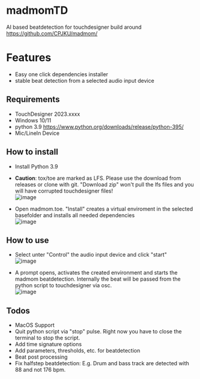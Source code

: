 # madmomTD
AI based beatdetection for touchdesigner build around https://github.com/CPJKU/madmom/

# Features
- Easy one click dependencies installer
- stable beat detection from a selected audio input device

## Requirements
- TouchDesigner 2023.xxxx
- Windows 10/11
- python 3.9  https://www.python.org/downloads/release/python-395/
- Mic/LineIn Device

## How to install
- Install Python 3.9

- **Caution**: tox/toe are marked as LFS. Please use the download from releases or clone with git. "Download zip" won't pull the lfs files and you will have corrupted touchdesigner files! \
![image](https://github.com/ioannismihailidis/madmomTD/assets/1242010/4f02c655-bfb8-4a22-be72-561e5b5667bd)

- Open madmom.toe. "Install" creates a virtual enviroment in the selected basefolder and installs all needed dependencies \
![image](https://github.com/ioannismihailidis/madmomTD/assets/1242010/8c8d7e52-df57-46c5-9614-3a8b6dd6b771)

## How to use
- Select unter "Control" the audio input device and click "start" \
![image](https://github.com/ioannismihailidis/madmomTD/assets/1242010/ccb8d196-10c8-423d-b0b2-580a7b6098e8)

- A prompt opens, activates the created environment and starts the madmom beatdetection. Internally the beat will be passed from the python script to touchdesigner via osc. \
![image](https://github.com/ioannismihailidis/madmomTD/assets/1242010/1387233c-74d3-475f-b42f-e9f4454742d1)


## Todos
- MacOS Support
- Quit python script via "stop" pulse. Right now you have to close the terminal to stop the script.
- Add time signature options
- Add parameters, thresholds, etc. for beatdetection
- Beat post processing
- Fix halfstep beatdetection: E.g. Drum and bass track are detected with 88 and not 176 bpm.
